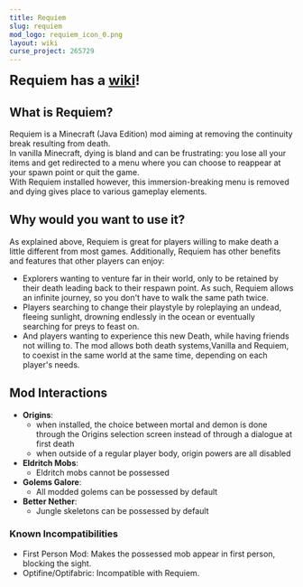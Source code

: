 ```yaml
---
title: Requiem
slug: requiem
mod_logo: requiem_icon_0.png
layout: wiki
curse_project: 265729
---
```


<strong style="font-size: x-large;">Requiem has a [wiki](landing)!</strong>

## What is Requiem?

Requiem is a Minecraft (Java Edition) mod aiming at removing the continuity break resulting from death. <br />
In vanilla Minecraft, dying is bland and can be frustrating: you lose all your items and get redirected
to a menu where you can choose to reappear at your spawn point or quit the game.<br />
With Requiem installed however, this immersion-breaking menu is removed and dying gives place to various gameplay elements.

## Why would you want to use it?

As explained above, Requiem is great for players willing to make death a little different from most games.
Additionally, Requiem has other benefits and features that other players can enjoy:

 - Explorers wanting to venture far in their world, only to be retained by their death leading back to their respawn point. 
   As such, Requiem allows an infinite journey, so you don't have to walk the same path twice.
 - Players searching to change their playstyle by roleplaying an undead, fleeing sunlight, drowning endlessly
   in the ocean or eventually searching for preys to feast on.
 - And players wanting to experience this new Death, while having friends not willing to. 
   The mod allows both death systems,Vanilla and Requiem, to coexist in the same world at the same time, 
   depending on each player's needs.

## Mod Interactions

- **Origins**: 
  - when installed, the choice between mortal and demon is done through the Origins selection screen instead of through a dialogue at first death
  - when outside of a regular player body, origin powers are all disabled
- **Eldritch Mobs**:
  - Eldritch mobs cannot be possessed
- **Golems Galore**:
  - All modded golems can be possessed by default
- **Better Nether**:
  - Jungle skeletons can be possessed by default

### Known Incompatibilities

 - First Person Mod: Makes the possessed mob appear in first person, blocking the sight.
 - Optifine/Optifabric: Incompatible with Requiem.


